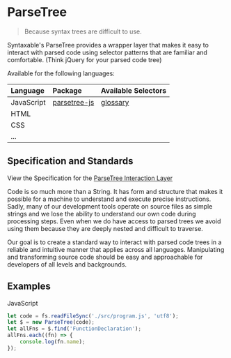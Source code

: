 # ParseTree

> Because syntax trees are difficult to use.

Syntaxable's ParseTree provides a wrapper layer that makes it easy to interact with parsed code using selector patterns that are familiar and comfortable. (Think jQuery for your parsed code tree)

Available for the following languages:

Language|Package|Available Selectors
:---|:---|:---
JavaScript|[parsetree-js](https://github.com/syntaxable/parsetree-js)|[glossary](https://github.com/syntaxable/parsetree-js/blob/master/GLOSSARY.md)
HTML||
CSS||
...||

## Specification and Standards

View the Specification for the [ParseTree Interaction Layer](https://github.com/syntaxable/parsetree/blob/master/specifications/InteractionLayer.md)

Code is so much more than a String. It has form and structure that makes it possible for a machine to understand and execute precise instructions. Sadly, many of our development tools operate on source files as simple strings and we lose the ability to understand our own code during processing steps. Even when we do have access to parsed trees we avoid using them because they are deeply nested and difficult to traverse.

Our goal is to create a standard way to interact with parsed code trees in a reliable and intuitive manner that applies across all languages. Manipulating and transforming source code should be easy and approachable for developers of all levels and backgrounds.

## Examples

JavaScript
```js
let code = fs.readFileSync('./src/program.js', 'utf8');
let $ = new ParseTree(code);
let allFns = $.find('FunctionDeclaration');
allFns.each((fn) => {
    console.log(fn.name);
});
```
